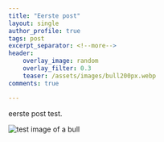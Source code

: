 ```yaml
---
title: "Eerste post"
layout: single
author_profile: true
tags: post
excerpt_separator: <!--more-->
header:
    overlay_image: random
    overlay_filter: 0.3
    teaser: /assets/images/bull200px.webp
comments: true

---
```

eerste post test. <!--more-->

![test image of a bull](/assets/images/bull1.png)

